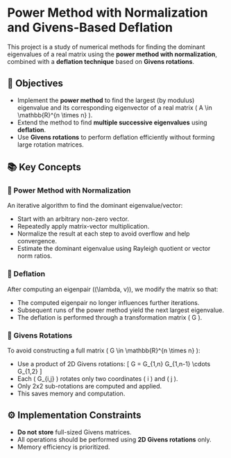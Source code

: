 # Power Method with Normalization and Givens-Based Deflation

This project is a study of numerical methods for finding the dominant eigenvalues of a real matrix using the **power method with normalization**, combined with a **deflation technique** based on **Givens rotations**.

## 📌 Objectives

- Implement the **power method** to find the largest (by modulus) eigenvalue and its corresponding eigenvector of a real matrix \( A \in \mathbb{R}^{n \times n} \).
- Extend the method to find **multiple successive eigenvalues** using **deflation**.
- Use **Givens rotations** to perform deflation efficiently without forming large rotation matrices.

## 📚 Key Concepts

### 🔁 Power Method with Normalization

An iterative algorithm to find the dominant eigenvalue/vector:

- Start with an arbitrary non-zero vector.
- Repeatedly apply matrix-vector multiplication.
- Normalize the result at each step to avoid overflow and help convergence.
- Estimate the dominant eigenvalue using Rayleigh quotient or vector norm ratios.

### 🧮 Deflation

After computing an eigenpair \((\lambda, v)\), we modify the matrix so that:

- The computed eigenpair no longer influences further iterations.
- Subsequent runs of the power method yield the next largest eigenvalue.
- The deflation is performed through a transformation matrix \( G \).

### 🔄 Givens Rotations

To avoid constructing a full matrix \( G \in \mathbb{R}^{n \times n} \):

- Use a product of 2D Givens rotations:
  \[
  G = G_{1,n} G_{1,n-1} \cdots G_{1,2}
  \]
- Each \( G_{i,j} \) rotates only two coordinates \( i \) and \( j \).
- Only 2x2 sub-rotations are computed and applied.
- This saves memory and computation.

## ⚙️ Implementation Constraints

- **Do not store** full-sized Givens matrices.
- All operations should be performed using **2D Givens rotations** only.
- Memory efficiency is prioritized.
